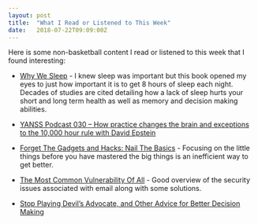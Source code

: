 ```yaml
---
layout: post
title:  "What I Read or Listened to This Week"
date:   2018-07-22T09:09:00Z
---
```

Here is some non-basketball content I read or listened to this week that I found interesting:


* [Why We Sleep](https://www.amazon.com/Why-We-Sleep-Unlocking-Dreams/dp/1501144324/) - I knew sleep was important but this book opened my eyes to just how important it is to get 8 hours of sleep each night. Decades of studies are cited detailing how a lack of sleep hurts your short and long term health as well as memory and decision making abilities.

* [YANSS Podcast 030 – How practice changes the brain and exceptions to the 10,000 hour rule with David Epstein](https://youarenotsosmart.com/2014/08/14/yanss-podcast-030-how-practice-changes-the-brain-with-david-epstein/)

* [Forget The Gadgets and Hacks: Nail The Basics](https://www.scienceofrunning.com/2016/12/forget-the-gadgets-and-hacks-nail-the-basics.html?v=3e8d115eb4b3) - Focusing on the little things before you have mastered the big things is an inefficient way to get better.

* [The Most Common Vulnerability Of All](https://medium.com/datadriveninvestor/the-most-common-vulnerability-of-all-a9131a454585) - Good overview of the security issues associated with email along with some solutions.

* [Stop Playing Devil’s Advocate, and Other Advice for Better Decision Making](http://behavioralscientist.org/stop-playing-devils-advocate-and-other-advice-for-better-decision-making/)
